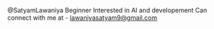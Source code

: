 @SatyamLawaniya
Beginner
Interested in AI and developement
Can connect with me at - lawaniyasatyam9@gmail.com
<!---
SatyamLawaniya/SatyamLawaniya is a ✨ special ✨ repository because its `README.md` (this file) appears on your GitHub profile.
You can click the Preview link to take a look at your changes.
--->
